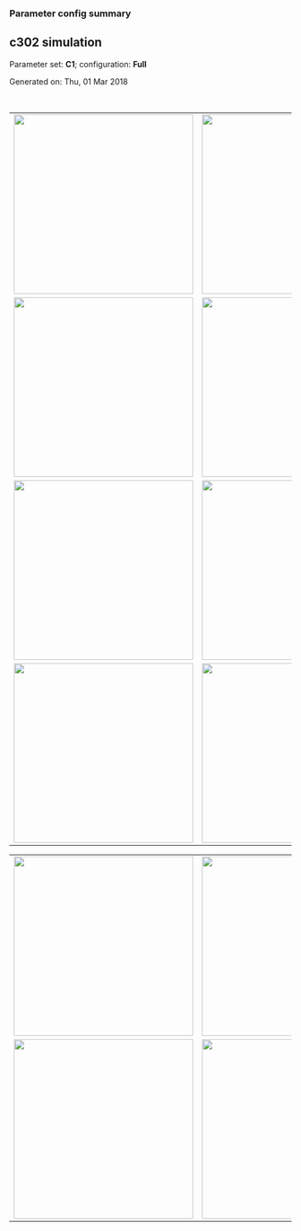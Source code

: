 ### Parameter config summary 
<h2>c302 simulation</h2>
<p>Parameter set: <b>C1</b>; configuration: <b>Full</b></p>
<p>Generated on: Thu, 01 Mar 2018</p><br/>
<table>

<tr>
  <td><a href="images/neurons_C1_Full.png"><img alt=" " src="images/neurons_C1_Full.png" height="320"/></a></td>
  <td><a href="images/traces_neuron_Full_C1.png"><img alt=" " src="images/traces_neuron_Full_C1.png" height="320"/></a></td>
</tr>

<tr>
  <td><a href="images/neuron_activity_C1_Full.png"><img alt=" " src="images/neuron_activity_C1_Full.png" height="320"/></a></td>
  <td><a href="images/traces_neuron_activity_Full_C1.png"><img alt=" " src="images/traces_neuron_activity_Full_C1.png" height="320"/></a></td>
</tr>

<tr>
  <td><a href="images/muscles_C1_Full.png"><img alt=" " src="images/muscles_C1_Full.png" height="320"/></a></td>
  <td><a href="images/traces_muscles_Full_C1.png"><img alt=" " src="images/traces_muscles_Full_C1.png" height="320"/></a></td>
</tr>

<tr>
  <td><a href="images/muscle_activity_C1_Full.png"><img alt=" " src="images/muscle_activity_C1_Full.png" height="320"/></a></td>
  <td><a href="images/traces_muscles_activity_Full_C1.png"><img alt=" " src="images/traces_muscles_activity_Full_C1.png" height="320"/></a></td>
</tr>
</table>
<table>

<tr><td><a href="images/c302_C1_Full_exc_to_neurons.png"><img alt=" " src="images/c302_C1_Full_exc_to_neurons.png" height="320"/></a></td>

  <td><a href="images/c302_C1_Full_inh_to_neurons.png"><img alt=" " src="images/c302_C1_Full_inh_to_neurons.png" height="320"/></a></td>

  <td><a href="images/c302_C1_Full_elec_neurons_neurons.png"><img alt=" " src="images/c302_C1_Full_elec_neurons_neurons.png" height="320"/></a></td></tr>

<tr><td><a href="images/c302_C1_Full_exc_to_muscles.png"><img alt=" " src="images/c302_C1_Full_exc_to_muscles.png" height="320"/></a></td>

  <td><a href="images/c302_C1_Full_inh_to_muscles.png"><img alt=" " src="images/c302_C1_Full_inh_to_muscles.png" height="320"/></a></td></tr>
</table>

